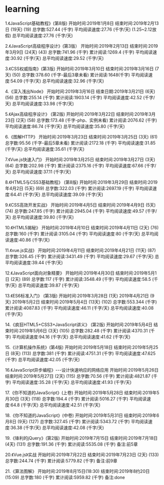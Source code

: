 # learning
1.《JavaScript基础教程》(第8版)
开始时间:2019年1月8日
结束时间:2019年2月13日 (19天) (19)
总字数:527.44 (千字)
平均阅读速度:27.76 (千字/天) (1.25~2.12放假)
总平均阅读速度:27.76 (千字/天)

2.《JavaScript高级程序设计》(第3版）
开始时间:2019年2月13日
结束时间:2019年3月9日 (24天) (43)
总字数:741.96 (千字)
累计阅读:1269.4 (千字)
平均阅读速度:30.92 (千字/天)
总平均阅读速度:29.52 (千字/天)

3.《CSS权威指南》(第3版)
开始时间:2019年3月10日
结束时间:2019年3月16日 (7天) (50)
总字数:378.60 (千字-最后3章未看)
累计阅读:1648(千字)
平均阅读速度:54.09 (千字/天)
总平均阅读速度:32.96 (千字/天)

4.《深入浅出Node》
开始时间:2019年3月16日
结束日期:2019年3月21日 (6天) (56)
总字数:255.14 (千字)
累计阅读:1903.14 (千字)
平均阅读速度:42.52 (千字/天)
总平均阅读速度:33.98 (千字/天)

5.《Ajax高级程序设计》 (第2版)
开始时间:2019年3月22日
结束时间:2019年3月23日 (2天) (58)
总字数:173.48 (千字-php、实例未看)
累计阅读:2076.62 (千字)
平均阅读速度:86.74 (千字/天)
总平均阅读速度:35.80 (千字/天)

6.《图解HTTP》
开始时间:2019年3月23日
结束时间:2019年3月25日 (3天) (61)
总字数:95.56 (千字-最后5章未看)
累计阅读:2172.18 (千字)
平均阅读速度:31.85 (千字/天)
总平均阅读速度:35.61 (千字/天)

7.《Vue.js快速入门》
开始时间:2019年3月25日
结束时间:2019年3月27日 (3天) (64)
总字数:202.98 (千字)
累计阅读:2375.16 (千字)
平均阅读速度:67.66 (千字/天)
总平均阅读速度:37.11 (千字/天)

8.《HTML5与CSS3基础教程》 (第8版)
开始时间:2019年3月29日
结束时间:2019年4月2日 (5天) (69)
总字数:322.03 (千字)
累计阅读:2697.19 (千字)
平均阅读速度:64.41 (千字/天)
总平均阅读速度:39.09 (千字/天)

9.《CSS高效开发实战》
开始时间:2019年4月5日
结束时间:2019年4月9日 (5天) (74)
总字数:247.85 (千字)
累计阅读:2945.04 (千字)
平均阅读速度:49.57 (千字/天)
总平均阅读速度:39.80 (千字/天)

10.《HTML5揭秘》
开始时间:2019年4月10日
结束时间:2019年4月11日 (2天) (76)
总字数:160 (千字)
累计阅读:3105.04 (千字)
平均阅读速度:80 (千字/天)
总平均阅读速度:40.86 (千字/天)

11.《vue.js实战》
开始时间:2019年4月11日
结束时间:2019年4月21日 (11天) (87)
总字数:326.45 (千字)
累计阅读:3431.49 (千字)
平均阅读速度:29.67 (千字/天)
总平均阅读速度:39.44 (千字/天)

12.《JavaScript面向对象精要》
开始时间:2019年4月30日
结束时间:2019年5月1日 (2天) (89)
总字数:117 (千字)
累计阅读:3548.49 (千字)
平均阅读速度:58.5 (千字/天)
总平均阅读速度:39.87 (千字/天)

13.《ES6标准入门》 (第3版)
开始时间:2019年3月28日 (1天) 2019年4月21日 (9天) 2019年5月2日
结束时间:2019年5月4日 (13天) (102)
总字数:553.344 (千字)
累计阅读:4087.83 (千字)
平均阅读速度:46.11 (千字/天)
总平均阅读速度:40.08 (千字/天)

14.《疯狂HTML5+CSS3+JavaScript讲义》 (第2版)
开始时间:2019年5月4日
结束时间:2019年5月6日 (3天) (105)
总字数:282.48 (千字)
累计阅读:4370.31 (千字)
平均阅读速度:94.16 (千字/天)
总平均阅读速度:41.62 (千字/天)

15.《计算机操作系统》(第4版)
开始时间:2019年5月18日
结束时间:2019年5月25日 (8天) (113)
总字数:381 (千字)
累计阅读:4751.31 (千字)
平均阅读速度:47.625 (千字)
总平均阅读速度:42.05 (千字/天)

16.《JavaScript异步编程》---设计快速响应的网络应用
开始时间:2019年5月26日
结束时间:2019年5月27日 (2天) (115)
总字数:70.56 (千字)
累计阅读:4821.87 (千字)
平均阅读速度:35.28 (千字/天)
总平均阅读速度:41.93 (千字/天)

17.《你不知道的JavaScript》(上卷)
开始时间:2019年5月28日
结束时间:2019年5月30日 (3天) (118)
总字数:194.4 (千字)
累计阅读:5016.27 (千字)
平均阅读速度:64.8 (千字/天)
总平均阅读速度:42.51 (千字/天)

18.《你不知道的JavaScript》(中卷)
开始时间:2019年5月31日
结束时间:2019年6月8日 (9天) (127)
总字数:327.45 (千字)
累计阅读:5343.72 (千字)
平均阅读速度:36.38 (千字/天)
总平均阅读速度:42.08 (千字/天)

19.《锋利的jQuery》(第2版)
开始时间:2019年7月15日
结束时间:2019年7月18日 (4天) (131)
总字数:191.36 (千字)
累计阅读:5535.08 (千字)
备注:前5章

20.《Vue.js》实战
开始时间:2019年7月22日
结束时间:2019年7月23日 (2天) (133)
总字数:244.74 (千字)
累计阅读:5779.82 (千字)
备注:前9章

21.《算法图解》
开始时间:2019年8月15日(18:30)
结束时间:2019年8约20日(15:09)
总字数:180 (千字)
累计阅读:5959.82 (千字)
备注:done









